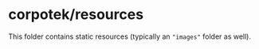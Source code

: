 # corpotek/resources

This folder contains static resources (typically an `"images"` folder as well).
